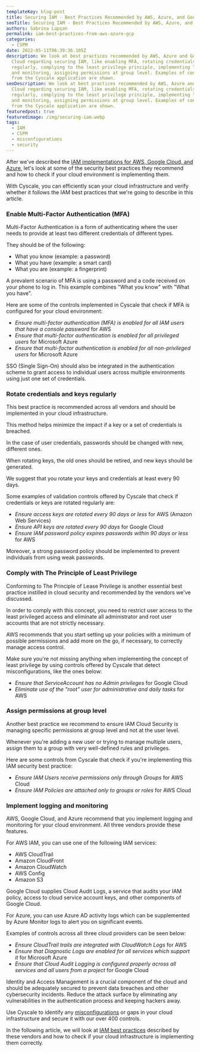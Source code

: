 ```yaml
---
templateKey: blog-post
title: Securing IAM - Best Practices Recommended by AWS, Azure, and Google Cloud
seoTitle: Securing IAM - Best Practices Recommended by AWS, Azure, and Google Cloud
authors: Sabrina Lupșan
permalink: iam-best-practices-from-aws-azure-gcp
categories:
  - CSPM
date: 2022-05-11T06:39:36.105Z
description: We look at best practices recommended by AWS, Azure and Google
  Cloud regarding securing IAM, like enabling MFA, rotating credentials and keys
  regularly, complying to the least privilege principle, implementing logging
  and monitoring, assigning permissions at group level. Examples of controls
  from the Cyscale application are shown.
seoDescription: We look at best practices recommended by AWS, Azure and Google
  Cloud regarding securing IAM, like enabling MFA, rotating credentials and keys
  regularly, complying to the least privilege principle, implementing logging
  and monitoring, assigning permissions at group level. Examples of controls
  from the Cyscale application are shown.
featuredpost: true
featuredimage: /img/securing-iam.webp
tags:
  - IAM
  - CSPM
  - misconfigurations
  - security
---
```

<!--StartFragment-->

After we've described the [IAM implementations for AWS, Google Cloud, and Azure](https://cyscale.com/blog/iam-services-in-aws-azure-gcp/), let's look at some of the security best practices they recommend and how to check if your cloud environment is implementing them. 

With Cyscale, you can efficiently scan your cloud infrastructure and verify whether it follows the IAM best practices that we're going to describe in this article. 

<div id="MFA">

### Enable Multi-Factor Authentication (MFA) 

Multi-Factor Authentication is a form of authenticating where the user needs to provide at least two different credentials of different types.  

They should be of the following: 

* What you know (example: a password) 
* What you have (example: a smart card) 
* What you are (example: a fingerprint) 

A prevalent scenario of MFA is using a password and a code received on your phone to log in. This example combines "What you know" with "What you have".  

Here are some of the controls implemented in Cyscale that check if MFA is configured for your cloud environment: 

* *Ensure multi-factor authentication (MFA) is enabled for all IAM users that have a console password* for AWS 
* *Ensure that multi-factor authentication is enabled for all privileged users* for Microsoft Azure 
* *Ensure that multi-factor authentication is enabled for all non-privileged users* for Microsoft Azure 

SSO (Single Sign-On) should also be integrated in the authentication scheme to grant access to individual users across multiple environments using just one set of credentials. 

</div>

### Rotate credentials and keys regularly 

This best practice is recommended across all vendors and should be implemented in your cloud infrastructure.  

This method helps minimize the impact if a key or a set of credentials is breached. 

In the case of user credentials, passwords should be changed with new, different ones. 

When rotating keys, the old ones should be retired, and new keys should be generated. 

We suggest that you rotate your keys and credentials at least every 90 days. 

Some examples of validation controls offered by Cyscale that check if credentials or keys are rotated regularly are: 

* *Ensure access keys are rotated every 90 days or less* for AWS (Amazon Web Services) 
* *Ensure API keys are rotated every 90 days* for Google Cloud
* *Ensure IAM password policy expires passwords within 90 days or less* for AWS 

Moreover, a strong password policy should be implemented to prevent individuals from using weak passwords. 

### Comply with The Principle of Least Privilege 

Conforming to The Principle of Lease Privilege is another essential best practice instilled in cloud security and recommended by the vendors we've discussed.  

In order to comply with this concept, you need to restrict user access to the least privileged access and eliminate all administrator and root user accounts that are not strictly necessary.  

AWS recommends that you start setting up your policies with a minimum of possible permissions and add more on the go, if necessary, to correctly manage access control.  

Make sure you're not missing anything when implementing the concept of least privilege by using controls offered by Cyscale that detect misconfigurations, like the ones below: 

* *Ensure that ServiceAccount has no Admin privileges* for Google Cloud
* *Eliminate use of the "root" user for administrative and daily tasks* for AWS 

### Assign permissions at group level  

Another best practice we recommend to ensure IAM Cloud Security is managing specific permissions at group level and not at the user level. 

Whenever you're adding a new user or trying to manage multiple users, assign them to a group with very well-defined rules and privileges. 

Here are some controls from Cyscale that check if you're implementing this IAM security best practice: 

* *Ensure IAM Users receive permissions only through Groups* for AWS Cloud 
* *Ensure IAM Policies are attached only to groups or roles* for AWS Cloud 

### Implement logging and monitoring 

AWS, Google Cloud, and Azure recommend that you implement logging and monitoring for your cloud environment. All three vendors provide these features.  

For AWS IAM, you can use one of the following IAM services: 

* AWS CloudTrail 
* Amazon CloudFront 
* Amazon CloudWatch 
* AWS Config 
* Amazon S3 

Google Cloud supplies Cloud Audit Logs, a service that audits your IAM policy, access to cloud service account keys, and other components of Google Cloud. 

For Azure, you can use Azure AD activity logs which can be supplemented by Azure Monitor logs to alert you on significant events. 

Examples of controls across all three cloud providers can be seen below: 

* *Ensure CloudTrail trails are integrated with CloudWatch Logs* for AWS 
* *Ensure that Diagnostic Logs are enabled for all services which support it* for Microsoft Azure 
* *Ensure that Cloud Audit Logging is configured properly across all services and all users from a project* for Google Cloud

Identity and Access Management is a crucial component of the cloud and should be adequately secured to prevent data breaches and other cybersecurity incidents. Reduce the attack surface by eliminating any vulnerabilities in the authentication process and keeping hackers away.

Use Cyscale to identify any [misconfigurations](https://cyscale.com/blog/common-cloud-misconfigurations-how-to-avoid-them/) or gaps in your cloud infrastructure and secure it with our over 400 controls. 

In the following article, we will look at [IAM best practices](https://cyscale.com/blog/iam-best-practices-identity/) described by these vendors and how to check if your cloud infrastructure is implementing them correctly.



<!--EndFragment-->
